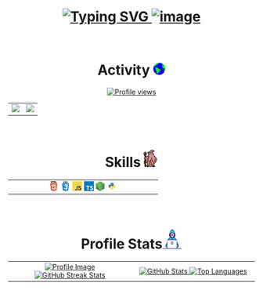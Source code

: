 <!DOCTYPE html>
<html lang="en">
<body>
    <h1 align="center">
        <a href="https://github.com/88JC/" target="_blank">
            <img src="https://readme-typing-svg.herokuapp.com?color=%f75c7e&size=40&center=true&width=600&height=69&lines=👋+Hi+there!+😎;✋+Welcome+To+My+Profile+😇;" alt="Typing SVG">
            <img src="https://www.jecky.id/88JC.png/" alt="image" />
        </a>
    </h1>
    <div align="center">
        <br>
        <table>
            <tr>
                <h1>Activity <img src="https://github.com/jeckydo/jeckydo/blob/main/Assets/Earth.gif?raw=true" style="width: 25px; height: 25px;"></h1>
                <p align="center">
                    <a href="https://github.com/88JC/" target="_blank">
                        <img src="https://komarev.com/ghpvc/?username=88JC&label=Profile%20views&style=flat-square" alt="Profile views"/>
                    </a>
                  </p>
                    <td align="center" width="50%">
                    <a href="https://discord.com/invite/CDD223E3W3" target="_blank">
                        <img width="350px" src="https://api.weblutions.com/discord/invite/CDD223E3W3">
                   </a>
                    </td>
                    <td align="center" width="50%">
                    <a href="https://discord.com/invite/JVhKwNGmKF" target="_blank">
                        <img width="350px" src="https://api.weblutions.com/discord/invite/JVhKwNGmKF">
                   </a>
                </td>
            </tr>
        </table>
    </div>
    <div align="center">
        <br>
        <table>
            <tr>
                <h1>Skills<img src="https://github.com/jeckydo/jeckydo/blob/main/Assets/gandalf_parrot.gif?raw=true" style="width: 35px; height: 35px;"></h1>
                <td align="center" width="50%">
                    <code><img height="20" src="https://raw.githubusercontent.com/github/explore/80688e429a7d4ef2fca1e82350fe8e3517d3494d/topics/html/html.png"></code>
                    <code><img height="20" src="https://raw.githubusercontent.com/github/explore/80688e429a7d4ef2fca1e82350fe8e3517d3494d/topics/css/css.png"></code>
                    <code><img height="20" src="https://raw.githubusercontent.com/github/explore/80688e429a7d4ef2fca1e82350fe8e3517d3494d/topics/javascript/javascript.png"></code>
                    <code><img height="20" src="https://raw.githubusercontent.com/github/explore/80688e429a7d4ef2fca1e82350fe8e3517d3494d/topics/typescript/typescript.png"></code>
                    <code><img height="20" src="https://raw.githubusercontent.com/github/explore/80688e429a7d4ef2fca1e82350fe8e3517d3494d/topics/nodejs/nodejs.png"></code>
                    <code><img height="20" src="https://raw.githubusercontent.com/github/explore/80688e429a7d4ef2fca1e82350fe8e3517d3494d/topics/python/python.png"></code>
                </td>
            </tr>
        </table>
    </div>
    <div align="center">
        <br>
        <table>
            <tr>
                <h1>Profile Stats<img src="https://github.com/jeckydo/jeckydo/blob/main/Assets/Developer.gif?raw=true" style="width: 40px; height: 40px;"></h1>
                <td align="center" width="50%">
                    <a href="https://discord.com/users/169711695932030976" target="_blank">
                        <img width="100%" src="https://lanyard.kyrie25.me/api/169711695932030976?decoration=true&useDisplayName=false&animationDuration=2s&waveColor=202225&imgStyle=square&imgBorderRadius=16px&bg=202225" alt="Profile Image"/>
                    </a>
                    <a href="https://github.com/88JC" target="_blank">
                        <img width="100%" src="https://github-readme-streak-stats.herokuapp.com/?user=88JC&theme=dark&background=202225&border_color=202225&hide_border=true&stroke=202225" alt="GitHub Streak Stats"/>
                    </a>
                </td>
                <td align="center" width="50%">
                    <a href="https://github.com/88JC" target="_blank">
                        <img width="100%" src="https://readme-stats-plum-two.vercel.app/api?username=88JC&show_icons=true&include_all_commits=true&theme=dark&count_private=true&custom_title=Github%20Stats&bg_color=202225&border_color=202225&icon_color=58a6ff" alt="GitHub Stats"/>
                    </a>
                    <a href="https://github.com/88JC" target="_blank">
                        <img width="100%" src="https://readme-stats-plum-two.vercel.app/api/top-langs/?username=88JC&theme=dark&bg_color=202225&layout=compact&border_color=202225&langs_count=10" alt="Top Languages"/>
                    </a>
                </td>
            </tr>
        </table>
    </div>
</body>
</html>

